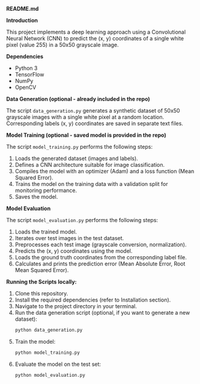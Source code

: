 **README.md**

**Introduction**

This project implements a deep learning approach using a Convolutional Neural Network (CNN) to predict the (x, y) coordinates of a single white pixel (value 255) in a 50x50 grayscale image.

**Dependencies**

* Python 3
* TensorFlow 
* NumPy
* OpenCV


**Data Generation (optional - already included in the repo)**

The script `data_generation.py` generates a synthetic dataset of 50x50 grayscale images with a single white pixel at a random location. Corresponding labels (x, y) coordinates are saved in separate text files.


**Model Training (optional - saved model is provided in the repo)**

The script `model_training.py` performs the following steps:

1. Loads the generated dataset (images and labels).
2. Defines a CNN architecture suitable for image classification.
3. Compiles the model with an optimizer (Adam) and a loss function (Mean Squared Error).
4. Trains the model on the training data with a validation split for monitoring performance.
5. Saves the model.


**Model Evaluation**

The script `model_evaluation.py` performs the following steps:

1. Loads the trained model.
2. Iterates over test images in the test dataset.
3. Preprocesses each test image (grayscale conversion, normalization).
4. Predicts the (x, y) coordinates using the model.
5. Loads the ground truth coordinates from the corresponding label file.
6. Calculates and prints the prediction error (Mean Absolute Error, Root Mean Squared Error).


**Running the Scripts locally:**

1. Clone this repository.
2. Install the required dependencies (refer to Installation section).
3. Navigate to the project directory in your terminal.
4. Run the data generation script (optional, if you want to generate a new dataset):
   ```bash
   python data_generation.py
   ```
5. Train the model:
   ```bash
   python model_training.py
   ```
6. Evaluate the model on the test set:
   ```bash
   python model_evaluation.py
   ```
